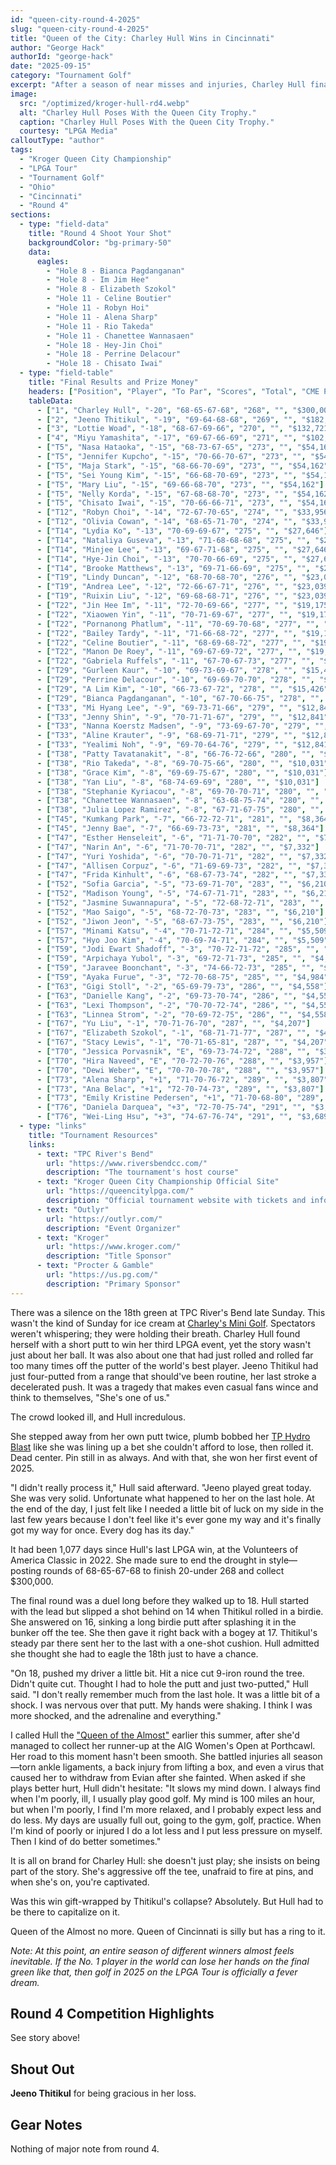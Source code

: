 ```yaml
---
id: "queen-city-round-4-2025"
slug: "queen-city-round-4-2025"
title: "Queen of the City: Charley Hull Wins in Cincinnati"
author: "George Hack"
authorId: "george-hack"
date: "2025-09-15"
category: "Tournament Golf"
excerpt: "After a season of near misses and injuries, Charley Hull finally broke through at TPC River's Bend. Capitalizing on a heartbreaking four-putt by Jeeno Thitikul on the final hole, Hull rolled in a birdie to secure her first win of 2025."
image:
  src: "/optimized/kroger-hull-rd4.webp"
  alt: "Charley Hull Poses With the Queen City Trophy."
  caption: "Charley Hull Poses With the Queen City Trophy."
  courtesy: "LPGA Media"
calloutType: "author"
tags:
  - "Kroger Queen City Championship"
  - "LPGA Tour"
  - "Tournament Golf"
  - "Ohio"
  - "Cincinnati"
  - "Round 4"
sections:
  - type: "field-data"
    title: "Round 4 Shoot Your Shot"
    backgroundColor: "bg-primary-50"
    data:
      eagles:
        - "Hole 8 - Bianca Pagdanganan"
        - "Hole 8 - Im Jim Hee"
        - "Hole 8 - Elizabeth Szokol"
        - "Hole 11 - Celine Boutier"
        - "Hole 11 - Robyn Hoi"
        - "Hole 11 - Alena Sharp"
        - "Hole 11 - Rio Takeda"
        - "Hole 11 - Chanettee Wannasaen"
        - "Hole 18 - Hey-Jin Choi"
        - "Hole 18 - Perrine Delacour"
        - "Hole 18 - Chisato Iwai"
  - type: "field-table"
    title: "Final Results and Prize Money"
    headers: ["Position", "Player", "To Par", "Scores", "Total", "CME Points", "Prize Money"]
    tableData:
      - ["1", "Charley Hull", "-20", "68-65-67-68", "268", "", "$300,000"]
      - ["2", "Jeeno Thitikul", "-19", "69-64-68-68", "269", "", "$182,956"]
      - ["3", "Lottie Woad", "-18", "68-67-69-66", "270", "", "$132,721"]
      - ["4", "Miyu Yamashita", "-17", "69-67-66-69", "271", "", "$102,670"]
      - ["T5", "Nasa Hataoka", "-15", "68-73-67-65", "273", "", "$54,162"]
      - ["T5", "Jennifer Kupcho", "-15", "70-66-70-67", "273", "", "$54,162"]
      - ["T5", "Maja Stark", "-15", "68-66-70-69", "273", "", "$54,162"]
      - ["T5", "Sei Young Kim", "-15", "66-68-70-69", "273", "", "$54,162"]
      - ["T5", "Mary Liu", "-15", "69-66-68-70", "273", "", "$54,162"]
      - ["T5", "Nelly Korda", "-15", "67-68-68-70", "273", "", "$54,162"]
      - ["T5", "Chisato Iwai", "-15", "70-66-66-71", "273", "", "$54,162"]
      - ["T12", "Robyn Choi", "-14", "72-67-70-65", "274", "", "$33,956"]
      - ["T12", "Olivia Cowan", "-14", "68-65-71-70", "274", "", "$33,956"]
      - ["T14", "Lydia Ko", "-13", "70-69-69-67", "275", "", "$27,646"]
      - ["T14", "Nataliya Guseva", "-13", "71-68-68-68", "275", "", "$27,646"]
      - ["T14", "Minjee Lee", "-13", "69-67-71-68", "275", "", "$27,646"]
      - ["T14", "Hye-Jin Choi", "-13", "70-70-66-69", "275", "", "$27,646"]
      - ["T14", "Brooke Matthews", "-13", "69-71-66-69", "275", "", "$27,646"]
      - ["T19", "Lindy Duncan", "-12", "68-70-68-70", "276", "", "$23,039"]
      - ["T19", "Andrea Lee", "-12", "72-66-67-71", "276", "", "$23,039"]
      - ["T19", "Ruixin Liu", "-12", "69-68-68-71", "276", "", "$23,039"]
      - ["T22", "Jin Hee Im", "-11", "72-70-69-66", "277", "", "$19,175"]
      - ["T22", "Xiaowen Yin", "-11", "70-71-69-67", "277", "", "$19,175"]
      - ["T22", "Pornanong Phatlum", "-11", "70-69-70-68", "277", "", "$19,175"]
      - ["T22", "Bailey Tardy", "-11", "71-66-68-72", "277", "", "$19,175"]
      - ["T22", "Celine Boutier", "-11", "68-69-68-72", "277", "", "$19,175"]
      - ["T22", "Manon De Roey", "-11", "69-67-69-72", "277", "", "$19,175"]
      - ["T22", "Gabriela Ruffels", "-11", "67-70-67-73", "277", "", "$19,175"]
      - ["T29", "Gurleen Kaur", "-10", "69-73-69-67", "278", "", "$15,426"]
      - ["T29", "Perrine Delacour", "-10", "69-69-70-70", "278", "", "$15,426"]
      - ["T29", "A Lim Kim", "-10", "66-73-67-72", "278", "", "$15,426"]
      - ["T29", "Bianca Pagdanganan", "-10", "67-70-66-75", "278", "", "$15,426"]
      - ["T33", "Mi Hyang Lee", "-9", "69-73-71-66", "279", "", "$12,841"]
      - ["T33", "Jenny Shin", "-9", "70-71-71-67", "279", "", "$12,841"]
      - ["T33", "Nanna Koerstz Madsen", "-9", "73-69-67-70", "279", "", "$12,841"]
      - ["T33", "Aline Krauter", "-9", "68-69-71-71", "279", "", "$12,841"]
      - ["T33", "Yealimi Noh", "-9", "69-70-64-76", "279", "", "$12,841"]
      - ["T38", "Patty Tavatanakit", "-8", "66-76-72-66", "280", "", "$10,031"]
      - ["T38", "Rio Takeda", "-8", "69-70-75-66", "280", "", "$10,031"]
      - ["T38", "Grace Kim", "-8", "69-69-75-67", "280", "", "$10,031"]
      - ["T38", "Yan Liu", "-8", "68-74-69-69", "280", "", "$10,031"]
      - ["T38", "Stephanie Kyriacou", "-8", "69-70-70-71", "280", "", "$10,031"]
      - ["T38", "Chanettee Wannasaen", "-8", "63-68-75-74", "280", "", "$10,031"]
      - ["T38", "Julia Lopez Ramirez", "-8", "67-71-67-75", "280", "", "$10,031"]
      - ["T45", "Kumkang Park", "-7", "66-72-72-71", "281", "", "$8,364"]
      - ["T45", "Jenny Bae", "-7", "66-69-73-73", "281", "", "$8,364"]
      - ["T47", "Esther Henseleit", "-6", "71-71-70-70", "282", "", "$7,332"]
      - ["T47", "Narin An", "-6", "71-70-70-71", "282", "", "$7,332"]
      - ["T47", "Yuri Yoshida", "-6", "70-70-71-71", "282", "", "$7,332"]
      - ["T47", "Allisen Corpuz", "-6", "71-69-69-73", "282", "", "$7,332"]
      - ["T47", "Frida Kinhult", "-6", "68-67-73-74", "282", "", "$7,332"]
      - ["T52", "Sofia Garcia", "-5", "73-69-71-70", "283", "", "$6,210"]
      - ["T52", "Madison Young", "-5", "74-67-71-71", "283", "", "$6,210"]
      - ["T52", "Jasmine Suwannapura", "-5", "72-68-72-71", "283", "", "$6,210"]
      - ["T52", "Mao Saigo", "-5", "68-72-70-73", "283", "", "$6,210"]
      - ["T52", "Jiwon Jeon", "-5", "68-67-73-75", "283", "", "$6,210"]
      - ["T57", "Minami Katsu", "-4", "70-71-72-71", "284", "", "$5,509"]
      - ["T57", "Hyo Joo Kim", "-4", "70-69-74-71", "284", "", "$5,509"]
      - ["T59", "Jodi Ewart Shadoff", "-3", "70-72-71-72", "285", "", "$4,984"]
      - ["T59", "Arpichaya Yubol", "-3", "69-72-71-73", "285", "", "$4,984"]
      - ["T59", "Jaravee Boonchant", "-3", "74-66-72-73", "285", "", "$4,984"]
      - ["T59", "Ayaka Furue", "-3", "72-70-68-75", "285", "", "$4,984"]
      - ["T63", "Gigi Stoll", "-2", "65-69-79-73", "286", "", "$4,558"]
      - ["T63", "Danielle Kang", "-2", "69-73-70-74", "286", "", "$4,558"]
      - ["T63", "Lexi Thompson", "-2", "70-70-72-74", "286", "", "$4,558"]
      - ["T63", "Linnea Strom", "-2", "70-69-72-75", "286", "", "$4,558"]
      - ["T67", "Yu Liu", "-1", "70-71-76-70", "287", "", "$4,207"]
      - ["T67", "Elizabeth Szokol", "-1", "68-71-71-77", "287", "", "$4,207"]
      - ["T67", "Stacy Lewis", "-1", "70-71-65-81", "287", "", "$4,207"]
      - ["T70", "Jessica Porvasnik", "E", "69-73-74-72", "288", "", "$3,957"]
      - ["T70", "Hira Naveed", "E", "70-72-70-76", "288", "", "$3,957"]
      - ["T70", "Dewi Weber", "E", "70-70-70-78", "288", "", "$3,957"]
      - ["T73", "Alena Sharp", "+1", "71-70-76-72", "289", "", "$3,807"]
      - ["T73", "Ana Belac", "+1", "72-70-74-73", "289", "", "$3,807"]
      - ["T73", "Emily Kristine Pedersen", "+1", "71-70-68-80", "289", "", "$3,807"]
      - ["T76", "Daniela Darquea", "+3", "72-70-75-74", "291", "", "$3,689"]
      - ["T76", "Wei-Ling Hsu", "+3", "74-67-76-74", "291", "", "$3,689"]
  - type: "links"
    title: "Tournament Resources"
    links:
      - text: "TPC River's Bend"
        url: "https://www.riversbendcc.com/"
        description: "The tournament's host course"
      - text: "Kroger Queen City Championship Official Site"
        url: "https://queencitylpga.com/"
        description: "Official tournament website with tickets and information"
      - text: "Outlyr"
        url: "https://outlyr.com/"
        description: "Event Organizer"
      - text: "Kroger"
        url: "https://www.kroger.com/"
        description: "Title Sponsor"
      - text: "Procter & Gamble"
        url: "https://us.pg.com/"
        description: "Primary Sponsor"
---
```


There was a silence on the 18th green at TPC River's Bend late Sunday. This wasn't the kind of Sunday for ice cream at [Charley's Mini Golf](https://www.instagram.com/p/DMlTbKKN7h2/?hl=en&img_index=1). Spectators weren't whispering; they were holding their breath. Charley Hull found herself with a short putt to win her third LPGA event, yet the story wasn't just about her ball. It was also about one that had just rolled and rolled far too many times off the putter of the world's best player. Jeeno Thitikul had just four-putted from a range that should've been routine, her last stroke a decelerated push. It was a tragedy that makes even casual fans wince and think to themselves, "She's one of us." 

The crowd looked ill, and Hull incredulous.

She stepped away from her own putt twice, plumb bobbed her [TP Hydro Blast](https://www.taylormadegolf.com/TP-Hydro-Blast-Soto-/DW-TA327.html?lang=en_US) like she was lining up a bet she couldn't afford to lose, then rolled it. Dead center. Pin still in as always. And with that, she won her first event of 2025.

"I didn't really process it," Hull said afterward. "Jeeno played great today. She was very solid. Unfortunate what happened to her on the last hole. At the end of the day, I just felt like I needed a little bit of luck on my side in the last few years because I don't feel like it's ever gone my way and it's finally got my way for once. Every dog has its day."

It had been 1,077 days since Hull's last LPGA win, at the Volunteers of America Classic in 2022. She made sure to end the drought in style—posting rounds of 68-65-67-68 to finish 20-under 268 and collect $300,000.

The final round was a duel long before they walked up to 18. Hull started with the lead but slipped a shot behind on 14 when Thitikul rolled in a birdie. She answered on 16, sinking a long birdie putt after splashing it in the bunker off the tee. She then gave it right back with a bogey at 17. Thitikul's steady par there sent her to the last with a one-shot cushion. Hull admitted she thought she had to eagle the 18th just to have a chance.

"On 18, pushed my driver a little bit. Hit a nice cut 9-iron round the tree. Didn't quite cut. Thought I had to hole the putt and just two-putted," Hull said. "I don't really remember much from the last hole. It was a little bit of a shock. I was nervous over that putt. My hands were shaking. I think I was more shocked, and the adrenaline and everything."

I called Hull the ["Queen of the Almost"](https://www.birdiebriefing.com/news/charley-hull-queen-almost/) earlier this summer, after she'd managed to collect her runner-up at the AIG Women's Open at Porthcawl. Her road to this moment hasn't been smooth. She battled injuries all season—torn ankle ligaments, a back injury from lifting a box, and even a virus that caused her to withdraw from Evian after she fainted. When asked if she plays better hurt, Hull didn't hesitate: "It slows my mind down. I always find when I'm poorly, ill, I usually play good golf. My mind is 100 miles an hour, but when I'm poorly, I find I'm more relaxed, and I probably expect less and do less. My days are usually full out, going to the gym, golf, practice. When I'm kind of poorly or injured I do a lot less and I put less pressure on myself. Then I kind of do better sometimes."

It is all on brand for Charley Hull: she doesn't just play; she insists on being part of the story. She's aggressive off the tee, unafraid to fire at pins, and when she's on, you're captivated.

Was this win gift-wrapped by Thitikul's collapse? Absolutely. But Hull had to be there to capitalize on it.

Queen of the Almost no more. Queen of Cincinnati is silly but has a ring to it.

*Note: At this point, an entire season of different winners almost feels inevitable. If the No. 1 player in the world can lose her hands on the final green like that, then golf in 2025 on the LPGA Tour is officially a fever dream.*

## Round 4 Competition Highlights

See story above!

## Shout Out

**Jeeno Thitikul** for being gracious in her loss.

## Gear Notes

Nothing of major note from round 4.
